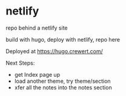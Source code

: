 # netlify
repo behind a netlify site

build with hugo, deploy with netlify, repo here

Deployed at https://hugo.crewert.com/

Next Steps: 

* get Index page up
* load another theme, try theme/section
* xfer all the notes into the notes section

